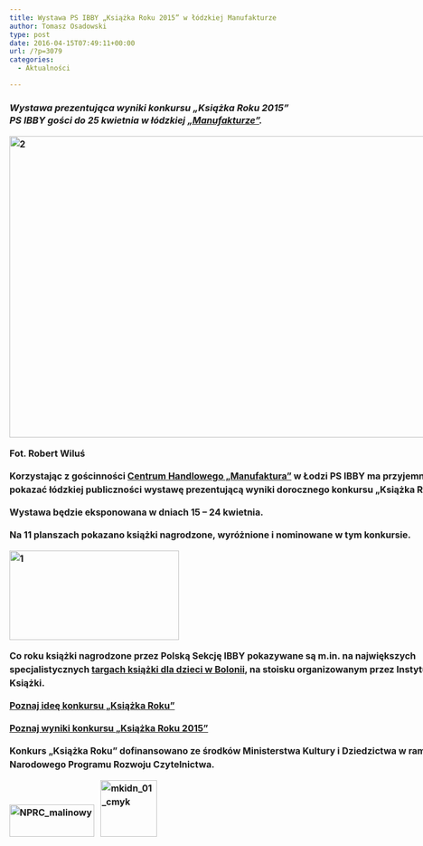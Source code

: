 ```yaml
---
title: Wystawa PS IBBY „Książka Roku 2015” w łódzkiej Manufakturze
author: Tomasz Osadowski
type: post
date: 2016-04-15T07:49:11+00:00
url: /?p=3079
categories:
  - Aktualności

---
```

<h3 style="text-align: left;">
  <em>Wystawa prezentująca wyniki konkursu „Książka Roku 2015” PS IBBY </em><em>gości </em><strong style="font-size: 16px; line-height: 1.5;"><em>do 25 kwietnia w łódzkiej <a href="http://manufaktura.com" target="_blank">&#8222;Manufakturze&#8221;</a>.</em>
</h3>

<!--more-->

<div id="attachment_3098" style="width: 810px" class="wp-caption alignnone">
  <img class="wp-image-3098 size-large" src="http://www.ibby.pl/wp-content/uploads/2016/04/2-800x533.jpg" alt="2" width="800" height="533" srcset="http://www.ibby.pl/wp-content/uploads/2016/04/2-800x533.jpg 800w, http://www.ibby.pl/wp-content/uploads/2016/04/2-150x100.jpg 150w, http://www.ibby.pl/wp-content/uploads/2016/04/2-300x200.jpg 300w, http://www.ibby.pl/wp-content/uploads/2016/04/2-768x512.jpg 768w, http://www.ibby.pl/wp-content/uploads/2016/04/2.jpg 1282w" sizes="(max-width: 800px) 100vw, 800px" />
  
  <p class="wp-caption-text">
    Fot. Robert Wiluś
  

Korzystając z gościnności <a href="http://www.manufaktura.com/" target="_blank">Centrum Handlowego „Manufaktura”</a> w Łodzi PS IBBY ma przyjemność pokazać łódzkiej publiczności wystawę prezentującą wyniki dorocznego konkursu „Książka Roku”.

Wystawa będzie eksponowana w dniach 15 – 24 kwietnia.

Na 11 planszach pokazano książki nagrodzone, wyróżnione i nominowane w tym konkursie.

<img class="alignnone size-medium wp-image-3097" src="http://www.ibby.pl/wp-content/uploads/2016/04/1-300x158.jpg" alt="1" width="300" height="158" srcset="http://www.ibby.pl/wp-content/uploads/2016/04/1-300x158.jpg 300w, http://www.ibby.pl/wp-content/uploads/2016/04/1-150x79.jpg 150w, http://www.ibby.pl/wp-content/uploads/2016/04/1-768x404.jpg 768w, http://www.ibby.pl/wp-content/uploads/2016/04/1-800x421.jpg 800w, http://www.ibby.pl/wp-content/uploads/2016/04/1.jpg 1282w" sizes="(max-width: 300px) 100vw, 300px" />

Co roku książki nagrodzone przez Polską Sekcję IBBY pokazywane są m.in. na największych specjalistycznych <a href="http://www.ibby.pl/?p=3047" target="_blank">targach książki dla dzieci w Bolonii</a>, na stoisku organizowanym przez Instytut Książki.

**<a href="http://www.ibby.pl/?page_id=28" target="_blank">Poznaj ideę konkursu „Książka Roku”</a>**

**<a href="http://www.ibby.pl/?p=2690" target="_blank">Poznaj wyniki konkursu &#8222;Książka Roku 2015&#8221;</a>**

Konkurs &#8222;Książka Roku&#8221; dofinansowano ze środków Ministerstwa Kultury i Dziedzictwa w ramach Narodowego Programu Rozwoju Czytelnictwa.

<img class="alignnone wp-image-2694 size-thumbnail" src="http://www.ibby.pl/wp-content/uploads/2015/12/NPRC_malinowy-150x57.jpg" alt="NPRC_malinowy" width="150" height="57" srcset="http://www.ibby.pl/wp-content/uploads/2015/12/NPRC_malinowy-150x57.jpg 150w, http://www.ibby.pl/wp-content/uploads/2015/12/NPRC_malinowy-300x113.jpg 300w, http://www.ibby.pl/wp-content/uploads/2015/12/NPRC_malinowy.jpg 492w" sizes="(max-width: 150px) 100vw, 150px" />   <img class="wp-image-2693 size-thumbnail alignleft" src="http://www.ibby.pl/wp-content/uploads/2015/12/mkidn_01_cmyk-100x100.jpg" alt="mkidn_01_cmyk" width="100" height="100" srcset="http://www.ibby.pl/wp-content/uploads/2015/12/mkidn_01_cmyk-100x100.jpg 100w, http://www.ibby.pl/wp-content/uploads/2015/12/mkidn_01_cmyk-200x200.jpg 200w, http://www.ibby.pl/wp-content/uploads/2015/12/mkidn_01_cmyk-600x600.jpg 600w, http://www.ibby.pl/wp-content/uploads/2015/12/mkidn_01_cmyk.jpg 1323w" sizes="(max-width: 100px) 100vw, 100px" />
